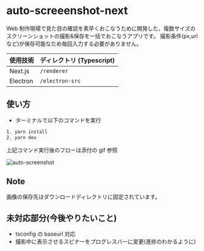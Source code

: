 # auto-screeenshot-next

Web 制作現場で見た目の確認を素早くおこなうために開発した、複数サイズのスクリーンショットの撮影&保存を一括でおこなうアプリです。
撮影条件(px,url など)が保存可能なため毎回入力する必要がありません。

| 使用技術 | ディレクトリ (Typescript) | 
| -------- | ---------------------|
| Next.js  | `/renderer`          |
| Electron | `/electron-src`      |

## 使い方

- ターミナルで以下のコマンドを実行

```bash
1. yarn install
2. yarn dev
```

上記コマンド実行後のフローは添付の gif 参照

![auto-screenshot](https://user-images.githubusercontent.com/49956319/167295546-114899a7-3f60-4a9f-bec0-e23d9a049a72.gif)

## Note

画像の保存先はダウンロードディレクトリに固定されています。

## 未対応部分(今後やりたいこと)

- tsconfig の baseurl 対応
- 撮影中に表示させるスピナーをプログレスバーに変更(進捗のわかるように)
